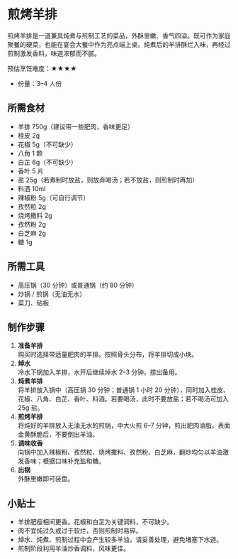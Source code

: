 # 煎烤羊排

煎烤羊排是一道兼具炖煮与煎制工艺的菜品，外酥里嫩、香气四溢。既可作为家庭聚餐的硬菜，也能在宴会大餐中作为亮点端上桌。炖煮后的羊排酥烂入味，再经过煎制激发香料，味道浓郁而不腻。

预估烹饪难度：★★★★

- 份量：3–4 人份

## 所需食材

- 羊排 750g（建议带一些肥肉，香味更足）
- 桂皮 2g
- 花椒 5g（不可缺少）
- 八角 1 颗
- 白芷 6g（不可缺少）
- 香叶 5 片
- 盐 25g（若煮制时放盐，则放弃喝汤；若不放盐，则煎制时再加）
- 料酒 10ml
- 辣椒粉 5g（可自行调节）
- 孜然粒 2g
- 烧烤撒料 2g
- 孜然粉 2g
- 白芝麻 2g
- 糖 1g

## 所需工具

- 高压锅（30 分钟）或普通锅（约 80 分钟）
- 炒锅 / 煎锅（无油无水）
- 菜刀、砧板

## 制作步骤

1. **准备羊排**  
   购买时选择带适量肥肉的羊排。按照骨头分布，将羊排切成小块。  
2. **焯水**  
   冷水下锅加入羊排，水开后继续焯水 2–3 分钟，捞出备用。
3. **炖煮羊排**  
   将羊排放入锅中（高压锅 30 分钟；普通锅 1 小时 20 分钟），同时加入桂皮、花椒、八角、白芷、香叶、料酒。若要喝汤，此时不要放盐；若不喝汤可加入 25g 盐。
4. **煎烤羊排**  
   将炖好的羊排放入无油无水的煎锅，中大火煎 6–7 分钟，煎出肥肉油脂。表面金黄酥脆后，不要倒出羊油。
5. **调味收香**  
   向锅中加入辣椒粉、孜然粒、烧烤撒料、孜然粉、白芝麻，翻炒均匀以羊油激发香味；根据口味补充盐和糖。
6. **出锅**  
   外酥里嫩即可装盘。

## 小贴士

- 羊排肥瘦相间更香。花椒和白芷为关键调料，不可缺少。
- 肉不宜炖过久或过于软烂，否则煎制时易碎。
- 焯水、炖煮、煎制过程中会产生较多羊油，请妥善处理，避免堵塞下水道。
- 煎制阶段利用羊油炒香调料，风味更佳。
